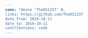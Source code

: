 ```yaml
---
name: "Amine 'TheDS1337' B.
links: https://github.com/TheDS1337
date_from: 2019-10-11
date_to: 2019-10-11
contributions: code
---
```

